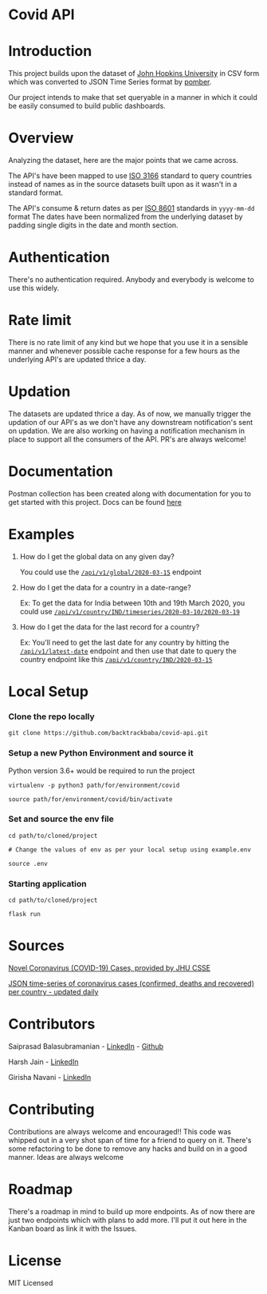 # Covid API

# Introduction
This project builds upon the dataset of [John Hopkins University](https://github.com/CSSEGISandData/COVID-19) in CSV form which was converted to JSON Time Series format by [pomber](https://github.com/pomber/covid19).

Our project intends to make that set queryable in a manner in which it could be easily consumed to build public dashboards. 

# Overview
Analyzing the dataset, here are the major points that we came across.

The API's have been mapped to use [ISO 3166](https://en.wikipedia.org/wiki/ISO_3166) standard to query countries instead of names as in the source datasets built upon as it wasn't in a standard format.

The API's consume & return dates as per [ISO 8601](https://en.wikipedia.org/wiki/ISO_8601) standards in `yyyy-mm-dd` format  The dates have been normalized from the underlying dataset by padding single digits in the date and month section.

# Authentication
There's no authentication required. Anybody and everybody is welcome to use this widely.

# Rate limit
There is no rate limit of any kind but we hope that you use it in a sensible manner and whenever possible cache response for a few hours as the underlying API's are updated thrice a day.

# Updation
The datasets are updated thrice a day. As of now, we manually trigger the updation of our API's as we don't have any downstream notification's sent on updation. We are also working on having a notification mechanism in place to support all the consumers of the API. PR's are always welcome!

# Documentation
Postman collection has been created along with documentation for you to get started with this project. Docs can be found [here](https://documenter.getpostman.com/view/2568274/SzS8rjbe?version=latest)


# Examples

1) How do I get the global data on any given day?
    
   You could use the [`/api/v1/global/2020-03-15`](https://covidapi.info/api/v1/global/2020-03-15) endpoint

2) How do I get the data for a country in a date-range?

    Ex: To get the data for India between 10th and 19th March 2020, you could use [`/api/v1/country/IND/timeseries/2020-03-10/2020-03-19`](https://covidapi.info/api/v1/country/IND/timeseries/2020-03-10/2020-03-19)

3) How do I get the data for the last record for a country?
    
    Ex: You'll need to get the last date for any country by hitting the [`/api/v1/latest-date`](https://covidapi.info/api/v1/latest-date) endpoint and then use that date to query the country endpoint like this [`/api/v1/country/IND/2020-03-15`](https://covidapi.info/api/v1/country/IND/2020-03-15) 

# Local Setup

### Clone the repo locally
`git clone https://github.com/backtrackbaba/covid-api.git`

### Setup a new Python Environment and source it

Python version 3.6+ would be required to run the project
```
virtualenv -p python3 path/for/environment/covid

source path/for/environment/covid/bin/activate
```

### Set and source the env file
```
cd path/to/cloned/project

# Change the values of env as per your local setup using example.env

source .env
```

### Starting application
```
cd path/to/cloned/project

flask run
```



# Sources

[Novel Coronavirus (COVID-19) Cases, provided by JHU CSSE](https://github.com/CSSEGISandData/COVID-19)

[JSON time-series of coronavirus cases (confirmed, deaths and recovered) per country - updated daily ](https://github.com/pomber/covid19)

# Contributors

Saiprasad Balasubramanian - [LinkedIn](https://www.linkedin.com/in/saiprasadbala/) - [Github](https://github.com/backtrackbaba)

Harsh Jain - [LinkedIn](https://www.linkedin.com/in/hrkj-18/)

Girisha Navani - [LinkedIn](https://www.linkedin.com/in/girisha-navani-87065215b/)

# Contributing
Contributions are always welcome and encouraged!! This code was whipped out in a very shot span of time for a friend to query on it. There's some refactoring to be done to remove any hacks and build on in a good manner. Ideas are always welcome  

# Roadmap
There's a roadmap in mind to build up more endpoints. As of now there are just two endpoints which with plans to add more. I'll put it out here in the Kanban board as link it with the Issues.

# License
MIT Licensed

